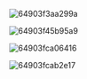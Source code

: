 ![64903f3aa299a](https://moyi-image.oss-cn-guangzhou.aliyuncs.com/img01/202407121249323.jpg)

![64903f45b95a9](https://moyi-image.oss-cn-guangzhou.aliyuncs.com/img01/202407121249307.jpg)

![64903fca06416](https://moyi-image.oss-cn-guangzhou.aliyuncs.com/img01/202407121249302.jpg)

![64903fcab2e17](https://moyi-image.oss-cn-guangzhou.aliyuncs.com/img01/202407121249314.jpg)
